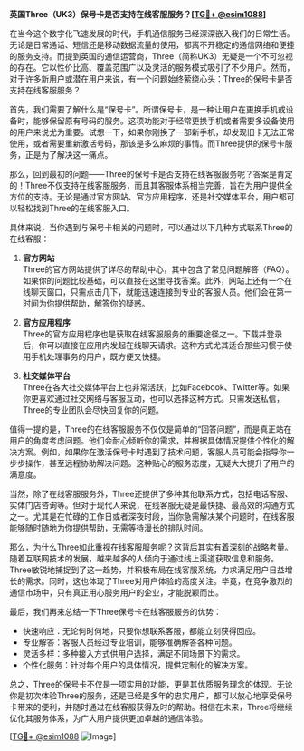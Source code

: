 **英国Three（UK3）保号卡是否支持在线客服服务？[[TG💪+ @esim1088](https://t.me/s/esim1088)]**

在当今这个数字化飞速发展的时代，手机通信服务已经深深嵌入我们的日常生活。无论是日常通话、短信还是移动数据流量的使用，都离不开稳定的通信网络和便捷的服务支持。而提到英国的通信运营商，Three（简称UK3）无疑是一个不可忽视的存在。它以性价比高、覆盖范围广以及灵活的服务模式吸引了不少用户。然而，对于许多新用户或潜在用户来说，有一个问题始终萦绕心头：Three的保号卡是否支持在线客服服务？

首先，我们需要了解什么是“保号卡”。所谓保号卡，是一种让用户在更换手机或设备时，能够保留原有号码的服务。这项功能对于经常更换手机或者需要多设备使用的用户来说尤为重要。试想一下，如果你刚换了一部新手机，却发现旧卡无法正常使用，或者需要重新激活号码，那该是多么麻烦的事情。而Three提供的保号卡服务，正是为了解决这一痛点。

那么，回到最初的问题——Three的保号卡是否支持在线客服服务呢？答案是肯定的！Three不仅支持在线客服服务，而且其客服体系相当完善，旨在为用户提供全方位的支持。无论是通过官方网站、官方应用程序，还是社交媒体平台，用户都可以轻松找到Three的在线客服入口。

具体来说，当你遇到与保号卡相关的问题时，可以通过以下几种方式联系Three的在线客服：

1. **官方网站**  
   Three的官方网站提供了详尽的帮助中心，其中包含了常见问题解答（FAQ）。如果你的问题比较基础，可以直接在这里寻找答案。此外，网站上还有一个在线聊天窗口，只需点击几下，就能迅速连接到专业的客服人员。他们会在第一时间为你提供帮助，解答你的疑惑。

2. **官方应用程序**  
   Three的官方应用程序也是获取在线客服服务的重要途径之一。下载并登录后，你可以直接在应用内发起在线聊天请求。这种方式尤其适合那些习惯于使用手机处理事务的用户，既方便又快捷。

3. **社交媒体平台**  
   Three在各大社交媒体平台上也非常活跃，比如Facebook、Twitter等。如果你更喜欢通过社交网络与客服互动，也可以选择这种方式。只需发送私信，Three的专业团队会尽快回复你的问题。

值得一提的是，Three的在线客服服务不仅仅是简单的“回答问题”，而是真正站在用户的角度考虑问题。他们会耐心倾听你的需求，并根据具体情况提供个性化的解决方案。例如，如果你在激活保号卡时遇到了技术问题，客服人员可能会指导你一步步操作，甚至远程协助解决问题。这种贴心的服务态度，无疑大大提升了用户的满意度。

当然，除了在线客服服务外，Three还提供了多种其他联系方式，包括电话客服、实体门店咨询等。但对于现代人来说，在线客服无疑是最快捷、最高效的沟通方式之一。尤其是在忙碌的工作日或者深夜时段，当你急需解决某个问题时，在线客服能够随时随地为你提供帮助，无需等待漫长的排队时间。

那么，为什么Three如此重视在线客服服务呢？这背后其实有着深刻的战略考量。随着互联网技术的发展，越来越多的人倾向于通过线上渠道获取信息和服务。Three敏锐地捕捉到了这一趋势，并积极布局在线客服系统，力求满足用户日益增长的需求。同时，这也体现了Three对用户体验的高度关注。毕竟，在竞争激烈的通信市场中，只有真正用心服务用户的企业，才能脱颖而出。

最后，我们再来总结一下Three保号卡在线客服服务的优势：
- 快速响应：无论何时何地，只要你想联系客服，都能立刻获得回应。
- 专业解答：客服人员经过专业培训，能够准确解答各种问题。
- 灵活多样：多种接入方式供用户选择，满足不同场景下的需求。
- 个性化服务：针对每个用户的具体情况，提供定制化的解决方案。

总之，Three的保号卡不仅是一项实用的功能，更是其优质服务理念的体现。无论你是初次体验Three的服务，还是已经是多年的忠实用户，都可以放心地享受保号卡带来的便利，并随时通过在线客服获得及时的帮助。相信在未来，Three将继续优化其服务体系，为广大用户提供更加卓越的通信体验。

[[TG💪+ @esim1088](https://t.me/s/esim1088) ![Image](https://i.postimg.cc/4NQfJmqS/Snipaste-2025-05-13-00-14-12.png)]